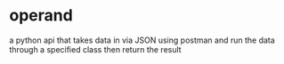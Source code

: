 # operand
a python api that takes data in via JSON using postman and run the data through a specified class then return the result
